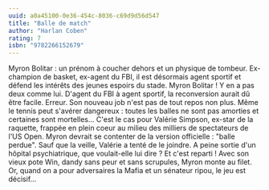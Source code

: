 ```yaml
---
uuid: a0a45100-0e36-454c-8036-c69d9d56d547
title: "Balle de match"
author: "Harlan Coben"
rating: 7
isbn: "9782266152679"
---
```


Myron Bolitar : un prénom à coucher dehors et un physique de tombeur. Ex-champion de basket, ex-agent du FBI, il est désormais agent sportif et défend les intérêts des jeunes espoirs du stade. Myron Bolitar ! Y en a pas deux comme lui. D'agent du FBI à agent sportif, la reconversion aurait dû être facile. Erreur. Son nouveau job n'est pas de tout repos non plus. Même le tennis peut s'avérer dangereux : toutes les balles ne sont pas amorties et certaines sont mortelles... C'est le cas pour Valérie Simpson, ex-star de la raquette, frappée en plein coeur au milieu des milliers de spectateurs de l'US Open. Myron devrait se contenter de la version officielle : "balle perdue". Sauf que la veille, Valérie a tenté de le joindre. A peine sortie d'un hôpital psychiatrique, que voulait-elle lui dire ? Et c'est reparti ! Avec son vieux pote Win, dandy sans peur et sans scrupules, Myron monte au filet. Or, quand on a pour adversaires la Mafia et un sénateur ripou, le jeu est décisif...